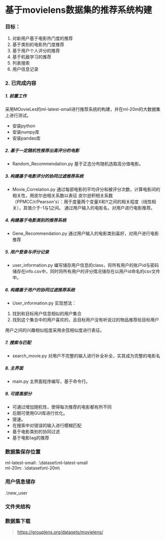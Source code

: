 # 基于movielens数据集的推荐系统构建
### 目标：
1. 对新用户基于电影热门度的推荐
2. 基于类别的电影热门度推荐
3. 基于用户个人评分的推荐
4. 基于机器学习的推荐
5. 列表搜索
6. 用户信息记录
### 2. 已完成内容
##### 1. 前置工作
采用MOovieLes的ml-latest-small进行推荐系统的构建，并在ml-20m的大数据集上进行测试。
- 安装python
- 安装numpy库
- 安装pandas库

##### 2. 基于一定随机性推荐出高评分的电影
- Random_Recommendation.py
基于正态分布随机选取高分值电影。

##### 3. 构建基于电影评分的协同过滤推荐系统
- Movie_Correlation.py
通过每部电影的平均评分和被评分次数，计算电影间的相关性，用皮尔逊相关系数以表征
皮尔逊积相关系数（PPMCC/r/Pearson's）：用于度量两个变量X和Y之间的相关程度（线性相关），其值介于-1与1之间。
通过用户输入的电影名，对用户进行电影推荐。

##### 4. 构建基于电影类别的推荐系统
- Gene_Recommendation.py
通过用户输入的电影类别喜好，对用户进行电影推荐

##### 5. 用户登录与评分记录
- user_information.py
编写储存用户信息的class，将所有用户的账户id与密码储存在info.csv中，同时将所有用户的评分情况储存在以用户id命名的csv文件中。

##### 6. 构建基于用户的协同过滤推荐系统
- User_information.py
实现想法：
1. 找到和目标用户信息相似的用户集合
2. 找到这个集合中的用户喜欢的，且目标用户没有听说过的物品推荐给目标用户

用户之间的兴趣相似程度采用余弦相似度进行表征。

##### 7. 搜索与匹配
- search_movie.py
对用户不完整的输入进行补全补全，实其成为完整的电影名

##### 8. 主界面
- main.py
主界面程序编写，基于命令行。

##### 9. 可提高部分
- 可通过增加随机性，使得每次推荐的电影都有所不同
- 后期可使用GUI库进行优化。
- 提速。
- 在搜索中对错误的输入进行模糊匹配
- 基于电影类别的协同过滤
- 基于电影tag的推荐

### 数据集保存位置
ml-latest-small: .\dataset\ml-latest-small\
ml-20m: .\dataset\\ml-20m\
### 用户信息储存
.\new_user
### 文件夹结构


### 数据集下载
> https://grouplens.org/datasets/movielens/